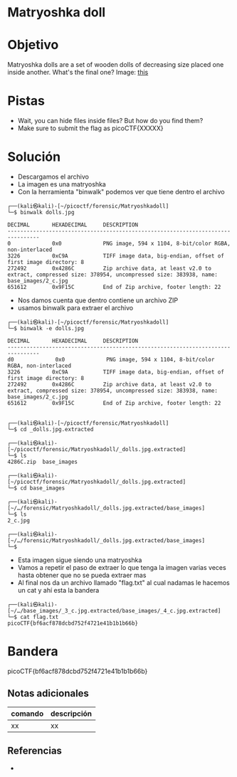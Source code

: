 # Matryoshka doll

# Objetivo
Matryoshka dolls are a set of wooden dolls of decreasing size placed one inside another. What's the final one? Image: [this](https://mercury.picoctf.net/static/1b70cffdd2f05427fff97d13c496963f/dolls.jpg)

# Pistas
- Wait, you can hide files inside files? But how do you find them?
- Make sure to submit the flag as picoCTF{XXXXX}

# Solución
- Descargamos el archivo
- La imagen es una matryoshka
- Con la herramienta "binwalk" podemos ver que tiene dentro el archivo
```
┌──(kali㉿kali)-[~/picoctf/forensic/Matryoshkadoll]
└─$ binwalk dolls.jpg 

DECIMAL       HEXADECIMAL     DESCRIPTION
--------------------------------------------------------------------------------
0             0x0             PNG image, 594 x 1104, 8-bit/color RGBA, non-interlaced
3226          0xC9A           TIFF image data, big-endian, offset of first image directory: 8
272492        0x4286C         Zip archive data, at least v2.0 to extract, compressed size: 378954, uncompressed size: 383938, name: base_images/2_c.jpg
651612        0x9F15C         End of Zip archive, footer length: 22
```
- Nos damos cuenta que dentro contiene un archivo ZIP
- usamos binwalk para extraer el archivo
```
┌──(kali㉿kali)-[~/picoctf/forensic/Matryoshkadoll]
└─$ binwalk -e dolls.jpg 

DECIMAL       HEXADECIMAL     DESCRIPTION
--------------------------------------------------------------------------------
d0             0x0             PNG image, 594 x 1104, 8-bit/color RGBA, non-interlaced
3226          0xC9A           TIFF image data, big-endian, offset of first image directory: 8
272492        0x4286C         Zip archive data, at least v2.0 to extract, compressed size: 378954, uncompressed size: 383938, name: base_images/2_c.jpg
651612        0x9F15C         End of Zip archive, footer length: 22

                                                                             
┌──(kali㉿kali)-[~/picoctf/forensic/Matryoshkadoll]
└─$ cd _dolls.jpg.extracted 
                                                                             
┌──(kali㉿kali)-[~/picoctf/forensic/Matryoshkadoll/_dolls.jpg.extracted]
└─$ ls
4286C.zip  base_images
                                                                             
┌──(kali㉿kali)-[~/picoctf/forensic/Matryoshkadoll/_dolls.jpg.extracted]
└─$ cd base_images         
                                                                             
┌──(kali㉿kali)-[~/…/forensic/Matryoshkadoll/_dolls.jpg.extracted/base_images]                                                                            
└─$ ls
2_c.jpg
                                                                             
┌──(kali㉿kali)-[~/…/forensic/Matryoshkadoll/_dolls.jpg.extracted/base_images]                                                                            
└─$ 
```
- Esta imagen sigue siendo una matryoshka
- Vamos a repetir el paso de extraer lo que tenga la imagen varias veces hasta obtener que no se pueda extraer mas
- Al final nos da un archivo llamado "flag.txt" al cual nadamas le hacemos un cat y ahí esta la bandera
```
┌──(kali㉿kali)-[~/…/base_images/_3_c.jpg.extracted/base_images/_4_c.jpg.extracted]
└─$ cat flag.txt                
picoCTF{bf6acf878dcbd752f4721e41b1b1b66b} 
```

# Bandera
picoCTF{bf6acf878dcbd752f4721e41b1b1b66b}

## Notas adicionales
| comando | descripción |
| ------ | ------ |
| xx | xx |

## Referencias
- []()